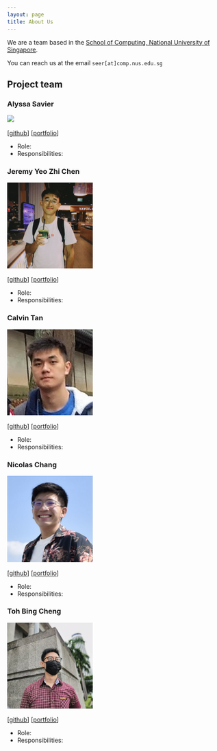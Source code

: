 ```yaml
---
layout: page
title: About Us
---
```


We are a team based in the [School of Computing, National University of Singapore](http://www.comp.nus.edu.sg).

You can reach us at the email `seer[at]comp.nus.edu.sg`

## Project team

### Alyssa Savier

<img src="images/alyssa-savier.png" width="200px">

[[github](https://github.com/alyssa-savier)]
[[portfolio](team/alyssa-savier.md)]

* Role: 
* Responsibilities: 

### Jeremy Yeo Zhi Chen 

<img src="images/rgbpokka.png" width="200px">

[[github](https://github.com/rgbpokka)]
[[portfolio](team/rgbpokka.md)]

* Role: 
* Responsibilities: 

### Calvin Tan 

<img src="images/calvintanwj.png" width="200px">

[[github](https://github.com/calvintanwj)]
[[portfolio](team/calvintanwj.md)]

* Role:  
* Responsibilities: 

### Nicolas Chang

<img src="images/nicolascwy.png" width="200px">

[[github](https://github.com/NicolasCwy)]
[[portfolio](team/nicolascwy.md)]

* Role:
* Responsibilities:

### Toh Bing Cheng

<img src="images/bingcheng45.png" width="200px">

[[github](http://github.com/bingcheng45)] 
[[portfolio](team/bingcheng45.md)]

* Role: 
* Responsibilities: 


